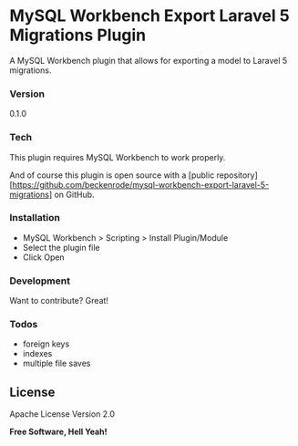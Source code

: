 # MySQL Workbench Export Laravel 5 Migrations Plugin

A MySQL Workbench plugin that allows for exporting a model to Laravel 5 migrations.

### Version
0.1.0

### Tech

This plugin requires MySQL Workbench to work properly.

And of course this plugin is open source with a [public repository][https://github.com/beckenrode/mysql-workbench-export-laravel-5-migrations]
 on GitHub.

### Installation

 - MySQL Workbench > Scripting > Install Plugin/Module
 - Select the plugin file
 - Click Open

### Development

Want to contribute? Great!

### Todos

 - foreign keys
 - indexes
 - multiple file saves

License
----

Apache License Version 2.0

**Free Software, Hell Yeah!**
